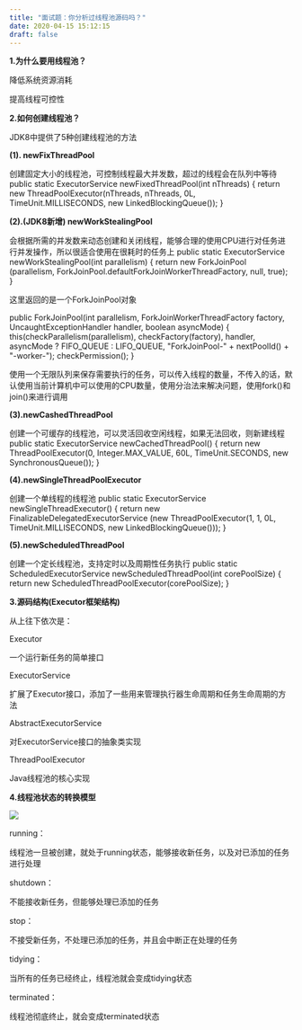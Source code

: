```yaml
---
title: "面试题：你分析过线程池源码吗？"
date: 2020-04-15 15:12:15
draft: false
---
```

**1.为什么要用线程池？**

降低系统资源消耗

提高线程可控性

**2.如何创建线程池？**

JDK8中提供了5种创建线程池的方法

**(1). newFixThreadPool**

创建固定大小的线程池，可控制线程最大并发数，超过的线程会在队列中等待
public static ExecutorService newFixedThreadPool(int nThreads) { return new ThreadPoolExecutor(nThreads, nThreads, 0L, TimeUnit.MILLISECONDS, new LinkedBlockingQueue<Runnable>()); }

**(2).(JDK8新增) newWorkStealingPool**

会根据所需的并发数来动态创建和关闭线程，能够合理的使用CPU进行对任务进行并发操作，所以很适合使用在很耗时的任务上
public static ExecutorService newWorkStealingPool(int parallelism) { return new ForkJoinPool (parallelism, ForkJoinPool.defaultForkJoinWorkerThreadFactory, null, true); }

这里返回的是一个ForkJoinPool对象

public ForkJoinPool(int parallelism, ForkJoinWorkerThreadFactory factory, UncaughtExceptionHandler handler, boolean asyncMode) { this(checkParallelism(parallelism), checkFactory(factory), handler, asyncMode ? FIFO_QUEUE : LIFO_QUEUE, "ForkJoinPool-" + nextPoolId() + "-worker-"); checkPermission(); }

使用一个无限队列来保存需要执行的任务，可以传入线程的数量，不传入的话，默认使用当前计算机中可以使用的CPU数量，使用分治法来解决问题，使用fork()和join()来进行调用

**(3).newCashedThreadPool**

创建一个可缓存的线程池，可以灵活回收空闲线程，如果无法回收，则新建线程
public static ExecutorService newCachedThreadPool() { return new ThreadPoolExecutor(0, Integer.MAX_VALUE, 60L, TimeUnit.SECONDS, new SynchronousQueue<Runnable>()); }

**(4).newSingleThreadPoolExecutor**

创建一个单线程的线程池
public static ExecutorService newSingleThreadExecutor() { return new FinalizableDelegatedExecutorService (new ThreadPoolExecutor(1, 1, 0L, TimeUnit.MILLISECONDS, new LinkedBlockingQueue<Runnable>())); }

**(5).newScheduledThreadPool**

创建一个定长线程池，支持定时以及周期性任务执行
public static ScheduledExecutorService newScheduledThreadPool(int corePoolSize) { return new ScheduledThreadPoolExecutor(corePoolSize); }

**3.源码结构(Executor框架结构)**

从上往下依次是：

Executor

一个运行新任务的简单接口

ExecutorService

扩展了Executor接口，添加了一些用来管理执行器生命周期和任务生命周期的方法

AbstractExecutorService

对ExecutorService接口的抽象类实现

ThreadPoolExecutor

Java线程池的核心实现

**4.线程池状态的转换模型**

![](https://img-blog.csdnimg.cn/2019041515045039.jpg?x-oss-process=image/watermark,type_ZmFuZ3poZW5naGVpdGk,shadow_10,text_aHR0cHM6Ly9ibG9nLmNzZG4ubmV0L3lzXzIzMDAxNA==,size_16,color_FFFFFF,t_70)

running：

线程池一旦被创建，就处于running状态，能够接收新任务，以及对已添加的任务进行处理

shutdown：

不能接收新任务，但能够处理已添加的任务

stop：

不接受新任务，不处理已添加的任务，并且会中断正在处理的任务

tidying：

当所有的任务已经终止，线程池就会变成tidying状态

terminated：

线程池彻底终止，就会变成terminated状态
